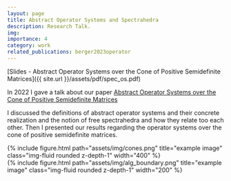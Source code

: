 ```yaml
---
layout: page
title: Abstract Operator Systems and Spectrahedra
description: Research Talk.
img: 
importance: 4
category: work
related_publications: berger2023operator
---
```


[Slides - Abstract Operator Systems over the Cone of Positive Semidefinite Matrices]({{ site.url }}/assets/pdf/spec_os.pdf)

In 2022 I gave a talk about our paper [Abstract Operator Systems over the Cone of Positive Semidefinite Matrices](https://arxiv.org/abs/2109.14453)

I discussed the definitions of abstract operator systems and their concrete realization and the notion of free spectrahedra and how they relate too each other. Then I presented our results regarding the operator systems over the cone of positive semidefinite matrices.

<div class="row text-center">
    <div class="col-sm mt-3 mt-md-0">
        {% include figure.html path="assets/img/cones.png" title="example image" class="img-fluid rounded z-depth-1" width="400" %}
    </div>
        <div class="col-sm mt-3 mt-md-0">
        {% include figure.html path="assets/img/alg_boundary.png" title="example image" class="img-fluid rounded z-depth-1" width="200" %}
    </div>
</div>

